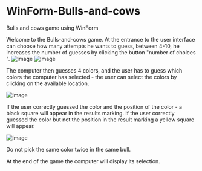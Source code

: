 # WinForm-Bulls-and-cows
Bulls and cows game using WinForm


Welcome to the Bulls-and-cows game.
At the entrance to the user interface can choose how many attempts he wants to guess, between 4-10, he increases the number of guesses by clicking the button "number
of choices ".
![image](https://user-images.githubusercontent.com/48864890/157236521-a07c0873-737e-4728-b0c9-98727b2f7ced.png)
![image](https://user-images.githubusercontent.com/48864890/157236588-8903033a-cade-4282-a68f-6826717e9ffb.png)


The computer then guesses 4 colors, and the user has to guess which colors the computer has selected - the user can select the colors by clicking on the available location.

![image](https://user-images.githubusercontent.com/48864890/157236632-e31d2cee-c998-44a9-95e0-e691d885620c.png)

If the user correctly guessed the color and the position of the color - a black square will appear in the results marking.
If the user correctly guessed the color but not the position in the result marking a yellow square will appear.

![image](https://user-images.githubusercontent.com/48864890/157236712-4d91f438-4948-4456-87fb-ec9975d19ebe.png)

Do not pick the same color twice in the same bull.

At the end of the game the computer will display its selection.
